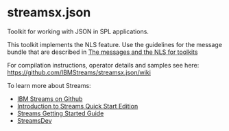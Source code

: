streamsx.json
=============

Toolkit for working with JSON in SPL applications.

This toolkit implements the NLS feature. Use the guidelines for the message bundle that are described in [The messages and the NLS for toolkits](https://github.com/IBMStreams/administration/wiki/The-messages-and-the-NLS-for-toolkits)

For compilation instructions, operator details and samples see here: https://github.com/IBMStreams/streamsx.json/wiki

To learn more about Streams:
* [IBM Streams on Github](http://ibmstreams.github.io)
* [Introduction to Streams Quick Start Edition](http://ibmstreams.github.io/streamsx.documentation/docs/4.1/qse-intro/)
* [Streams Getting Started Guide](http://ibmstreams.github.io/streamsx.documentation/docs/4.1/qse-getting-started/)
* [StreamsDev](https://developer.ibm.com/streamsdev/)
